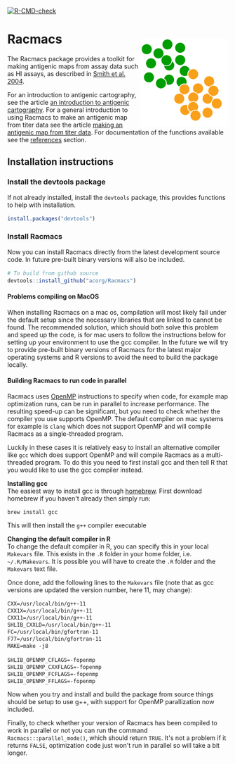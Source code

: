 
<!-- badges: start -->
[![R-CMD-check](https://github.com/acorg/Racmacs/workflows/R-CMD-check/badge.svg)](https://github.com/acorg/Racmacs/actions)
<!-- badges: end -->

<img src="man/figures/logo.png" align="right" style="width:200px; margin-top:40px">

# Racmacs
The Racmacs package provides a toolkit for making antigenic maps from assay data such as HI assays, as described in [Smith et al. 2004](https://doi.org/10.1126/science.1097211).

For an introduction to antigenic cartography, see the article [an introduction to antigenic cartography](https://acorg.github.io/Racmacs/articles/intro-to-antigenic-cartography.html). For a general introduction to using Racmacs to make an antigenic map from titer data see the article [making an antigenic map from titer data](https://acorg.github.io/Racmacs/articles/making-a-map-from-scratch.html). For documentation of the functions available see the [references](https://acorg.github.io/Racmacs/reference/index.html) section.

## Installation instructions
### Install the devtools package
If not already installed, install the `devtools` package, this provides functions to help with installation.
```R
install.packages("devtools")
```

### Install Racmacs
Now you can install Racmacs directly from the latest development source code. In future pre-built binary versions will 
also be included.

```R
# To build from github source
devtools::install_github("acorg/Racmacs")
```

#### Problems compiling on MacOS
When installing Racmacs on a mac os, compilation will most likely fail under the default setup since the necessary libraries that are linked to cannot be found. The recommended solution, which should both solve this problem and speed up the code, is for mac users to follow the instructions below for setting up your environment to use the gcc compiler. In the future we will try to provide pre-built binary versions of Racmacs for the latest major operating systems and R versions to avoid the need to build the package locally.

#### Building Racmacs to run code in parallel
Racmacs uses [OpenMP](https://www.openmp.org) instructions to specify when code, for example map optimization runs, can be run in parallel to increase performance. The resulting speed-up can be significant, but you need to check whether the compiler you use supports OpenMP. The default compiler on mac systems for example is `clang` which does not support OpenMP and will compile Racmacs as a single-threaded program.

Luckily in these cases it is relatively easy to install an alternative compiler like `gcc` which does support OpenMP and will compile Racmacs as a multi-threaded program. To do this you need to first install gcc and then tell R that you would like to use the gcc compiler instead.

__Installing gcc__  
The easiest way to install gcc is through [homebrew](https://brew.sh). First download homebrew if you haven't already then simply run:

```
brew install gcc
```

This will then install the `g++` compiler executable

__Changing the default compiler in R__  
To change the default compiler in R, you can specify this in your local `Makevars` file. This exists in the `.R` folder in your home folder, i.e. `~/.R/Makevars`. It is possible you will have to create the `.R` folder and the `Makevars` text file.

Once done, add the following lines to the `Makevars` file (note that as gcc versions are updated the version number, here 11, may change):

```
CXX=/usr/local/bin/g++-11
CXX1X=/usr/local/bin/g++-11
CXX11=/usr/local/bin/g++-11
SHLIB_CXXLD=/usr/local/bin/g++-11
FC=/usr/local/bin/gfortran-11
F77=/usr/local/bin/gfortran-11
MAKE=make -j8

SHLIB_OPENMP_CFLAGS=-fopenmp
SHLIB_OPENMP_CXXFLAGS=-fopenmp
SHLIB_OPENMP_FCFLAGS=-fopenmp
SHLIB_OPENMP_FFLAGS=-fopenmp
```

Now when you try and install and build the package from source things should be setup to use g++, with support for OpenMP parallization now included.

Finally, to check whether your version of Racmacs has been compiled to work in parallel or not you can run the command `Racmacs:::parallel_mode()`, which should return `TRUE`. It's not a problem if it returns `FALSE`, optimization code just won't run in parallel so will take a bit longer.

